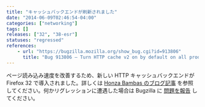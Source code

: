 ```yaml
---
title: "キャッシュバックエンドが刷新されました"
date: "2014-06-09T02:46:54-04:00"
categories: ["networking"]
tags: []
releases: ["32", "38-esr"]
statuses: "regressed"
references:
    - url: "https://bugzilla.mozilla.org/show_bug.cgi?id=913806"
      title: "Bug 913806 – Turn HTTP cache v2 on by default on all products"
---
```

ページ読み込み速度を改善するため、新しい HTTP キャッシュバックエンドが Firefox 32 で導入されました。詳しくは [Honza Bambas のブログ記事](https://www.janbambas.cz/new-firefox-http-cache-enabled/) を参照してください。何かリグレッションに遭遇した場合は Bugzilla に [問題を報告](https://bugzilla.mozilla.org/enter_bug.cgi?product=Core&component=Networking%3A%20Cache) してください。
